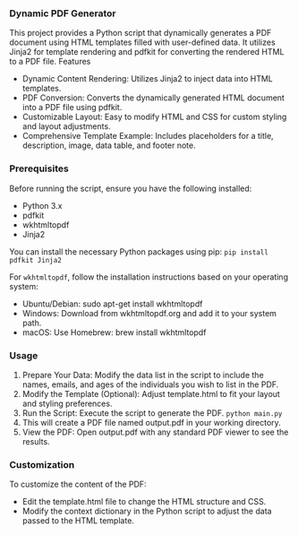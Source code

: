 ### Dynamic PDF Generator

This project provides a Python script that dynamically generates a PDF document using HTML templates filled with user-defined data. It utilizes Jinja2 for template rendering and pdfkit for converting the rendered HTML to a PDF file. 
Features
- Dynamic Content Rendering: Utilizes Jinja2 to inject data into HTML templates.
- PDF Conversion: Converts the dynamically generated HTML document into a PDF file using pdfkit.
- Customizable Layout: Easy to modify HTML and CSS for custom styling and layout adjustments.
- Comprehensive Template Example: Includes placeholders for a title, description, image, data table, and footer note.

### Prerequisites

Before running the script, ensure you have the following installed:

- Python 3.x
- pdfkit
- wkhtmltopdf
- Jinja2

You can install the necessary Python packages using pip:
```pip install pdfkit Jinja2```

For ```wkhtmltopdf```, follow the installation instructions based on your operating system:

- Ubuntu/Debian: sudo apt-get install wkhtmltopdf
- Windows: Download from wkhtmltopdf.org and add it to your system path.
- macOS: Use Homebrew: brew install wkhtmltopdf
### Usage
1. Prepare Your Data: Modify the data list in the script to include the names, emails, and ages of the individuals you wish to list in the PDF.
2. Modify the Template (Optional): Adjust template.html to fit your layout and styling preferences.
3. Run the Script: Execute the script to generate the PDF.
 ```python main.py```
4. This will create a PDF file named output.pdf in your working directory.
5. View the PDF: Open output.pdf with any standard PDF viewer to see the results.

### Customization

To customize the content of the PDF:
- Edit the template.html file to change the HTML structure and CSS.
- Modify the context dictionary in the Python script to adjust the data passed to the HTML template.

